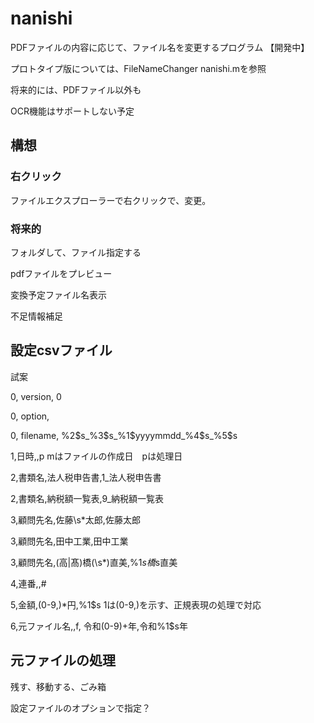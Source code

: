 # nanishi

PDFファイルの内容に応じて、ファイル名を変更するプログラム
【開発中】

プロトタイプ版については、FileNameChanger nanishi.mを参照

将来的には、PDFファイル以外も

OCR機能はサポートしない予定

## 構想
### 右クリック
ファイルエクスプローラーで右クリックで、変更。

### 将来的
フォルダして、ファイル指定する

pdfファイルをプレビュー

変換予定ファイル名表示

不足情報補足

## 設定csvファイル
試案

0, version, 0

0, option,

0, filename, %2$s_%3$s_%1$yyyymmdd_%4$s_%5$s

1,日時,,p  mはファイルの作成日　pは処理日

2,書類名,法人税申告書,1_法人税申告書

2,書類名,納税額一覧表,9_納税額一覧表

3,顧問先名,佐藤\s*太郎,佐藤太郎

3,顧問先名,田中工業,田中工業

3,顧問先名,(高|髙)橋(\s*)直美,%1$s橋%2$s直美

4,連番,,#

5,金額,(0-9,)*円,%1$s    1は(0-9,)を示す、正規表現の処理で対応

6,元ファイル名,,f, 令和(0-9)+年,令和%1$s年

## 元ファイルの処理

残す、移動する、ごみ箱

設定ファイルのオプションで指定？

